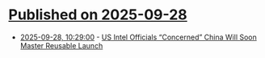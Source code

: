 # [Published on 2025-09-28](index.md)

* [2025-09-28, 10:29:00](https://soylentnews.org/article.pl?sid=25/09/27/1340248&from=rss) - [US Intel Officials “Concerned” China Will Soon Master Reusable Launch](https://soylentnews.org/article.pl?sid=25/09/27/1340248&from=rss)
